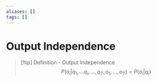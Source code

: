 ```yaml
---
aliases: []
tags: []
---
```


# Output Independence

>[!tip] Definition - Output Independence
>$$
P(o_{i}|q_{1},\dots q_{i},\dots,q_{T},o_{1},\dots ,o_{T}) = P(o_{i}|q_{i})
$$

